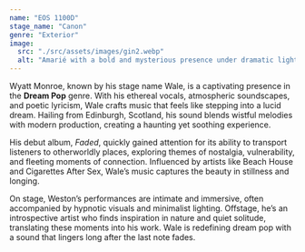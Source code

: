 ```yaml
---
name: "EOS 1100D"
stage_name: "Canon"
genre: "Exterior"
image:
  src: "./src/assets/images/gin2.webp"
  alt: "Amarié with a bold and mysterious presence under dramatic lighting"
---
```


Wyatt Monroe, known by his stage name Wale, is a captivating presence in the **Dream Pop** genre. With his ethereal vocals, atmospheric soundscapes, and poetic lyricism, Wale crafts music that feels like stepping into a lucid dream. Hailing from Edinburgh, Scotland, his sound blends wistful melodies with modern production, creating a haunting yet soothing experience.

His debut album, _Faded_, quickly gained attention for its ability to transport listeners to otherworldly places, exploring themes of nostalgia, vulnerability, and fleeting moments of connection. Influenced by artists like Beach House and Cigarettes After Sex, Wale’s music captures the beauty in stillness and longing.

On stage, Weston’s performances are intimate and immersive, often accompanied by hypnotic visuals and minimalist lighting. Offstage, he’s an introspective artist who finds inspiration in nature and quiet solitude, translating these moments into his work. Wale is redefining dream pop with a sound that lingers long after the last note fades.
